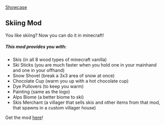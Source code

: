 [Showcase](https://i.imgur.com/VvB4ifv.gif)

## Skiing Mod
You like skiing? Now you can do it in minecraft!

##### This mod provides you with:

*   Skis (in all 8 wood types of minecraft vanilla)
*   Ski Sticks (you are much faster when you hold one in your mainhand and one in your offhand)
*   Snow Shovel (break a 3x3 area of snow at once)
*   Chocolate Cup (warm you up with a hot chocolate cup)
*   Dye Pullovers (to keep you warm)
*   Painting (same as the logo)
*   Alps Biome (a better biome to ski)
*   Skis Merchant (a villager that sells skis and other items from that mod, that spawns in a custom villager house)

Get the mod [here](https://www.curseforge.com/minecraft/mc-mods/skiing/)! 
